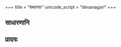+++
title = "शब्दगताः"
unicode_script = "devanagari"
+++

## साधारणानि
<div class="spreadsheet" src="../shabda-gatAH.toml" fullHeightWithRowsPerScreen=8></div>

## प्रादयः
<div class="spreadsheet" src="../prAdayaH.toml" fullHeightWithRowsPerScreen=8></div>
